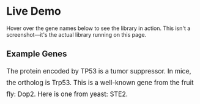 # Live Demo

Hover over the gene names below to see the library in action. This isn't a screenshot—it's the actual library running on this page.

## Example Genes

<p style="font-size: 1.2em; line-height: 1.8;">
  The protein encoded by <span class="gene-tooltip" data-species="human">TP53</span> is a tumor suppressor.
  In mice, the ortholog is <span class="gene-tooltip" data-species="mouse">Trp53</span>.
  This is a well-known gene from the fruit fly: <span class="gene-tooltip" data-species="7227">Dop2</span>.
  Here is one from yeast: <span class="gene-tooltip" data-species="559292">STE2</span>.
</p>

<!--
This is the key! We load and run YOUR library directly in the documentation.
VitePress will process this script tag correctly.
-->
<script setup>
import { onMounted } from 'vue'
import GeneTooltip from '../src/index.js' // Import directly from source for the demo!
onMounted(() => {
  GeneTooltip.init();
})
</script>